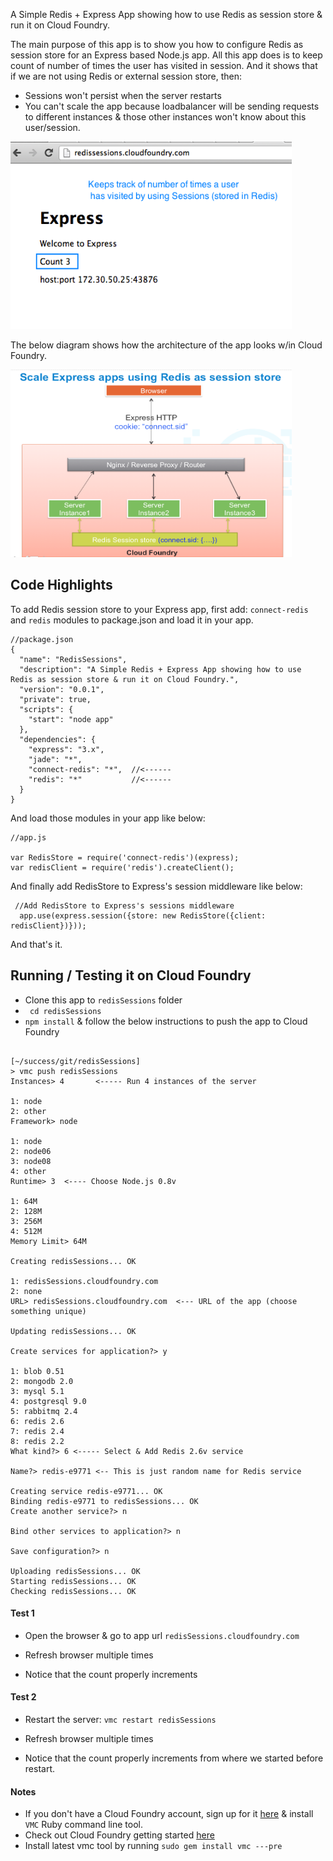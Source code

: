 A Simple Redis + Express App showing how to use Redis as session store & run it on Cloud Foundry.

The main purpose of this app is to show you how to configure Redis as session store for an Express based Node.js app.
All this app does is to keep count of number of times the user has visited in session. And it shows that if we are not using Redis or external session store, then:

* Sessions won't persist when the server restarts
* You can't scale the app because loadbalancer will be sending requests to different instances & those other instances won't know about this user/session.

<img src="https://github.com/rajaraodv/redissessions/raw/master/pics/rs_browser.png" height="300px" width="450px" />


The below diagram shows how the architecture of the app looks w/in Cloud Foundry.

<img src="https://github.com/rajaraodv/redissessions/raw/master/pics/redisSessionStore.png" height="300px" width="450px" />


## Code Highlights ##

To add Redis session store to your Express app, first add: `connect-redis` and `redis` modules to package.json and load it in your app.

```
//package.json
{
  "name": "RedisSessions",
  "description": "A Simple Redis + Express App showing how to use Redis as session store & run it on Cloud Foundry.",
  "version": "0.0.1",
  "private": true,
  "scripts": {
    "start": "node app"
  },
  "dependencies": {
    "express": "3.x",
    "jade": "*",
    "connect-redis": "*",  //<------
    "redis": "*"           //<------
  }
}
```
And load those modules in your app like below:

```
//app.js

var RedisStore = require('connect-redis')(express);
var redisClient = require('redis').createClient();

```

And finally add RedisStore to Express's session middleware like below:

```
 //Add RedisStore to Express's sessions middleware
  app.use(express.session({store: new RedisStore({client: redisClient})}));
  ```

  And that's it.

## Running / Testing it on Cloud Foundry ##
* Clone this app to `redisSessions` folder
* ` cd redisSessions`
* `npm install` & follow the below instructions to push the app to Cloud Foundry

```

[~/success/git/redisSessions]
> vmc push redisSessions
Instances> 4       <----- Run 4 instances of the server

1: node
2: other
Framework> node

1: node
2: node06
3: node08
4: other
Runtime> 3  <---- Choose Node.js 0.8v

1: 64M
2: 128M
3: 256M
4: 512M
Memory Limit> 64M

Creating redisSessions... OK

1: redisSessions.cloudfoundry.com
2: none
URL> redisSessions.cloudfoundry.com  <--- URL of the app (choose something unique)

Updating redisSessions... OK

Create services for application?> y

1: blob 0.51
2: mongodb 2.0
3: mysql 5.1
4: postgresql 9.0
5: rabbitmq 2.4
6: redis 2.6
7: redis 2.4
8: redis 2.2
What kind?> 6 <----- Select & Add Redis 2.6v service

Name?> redis-e9771 <-- This is just random name for Redis service

Creating service redis-e9771... OK
Binding redis-e9771 to redisSessions... OK
Create another service?> n

Bind other services to application?> n

Save configuration?> n

Uploading redisSessions... OK
Starting redisSessions... OK
Checking redisSessions... OK
```

#### Test 1 ####

* Open the browser & go to app url `redisSessions.cloudfoundry.com`

* Refresh browser multiple times

*  Notice that the count properly increments


#### Test 2 ####
* Restart the server: `vmc restart redisSessions`
* Refresh browser multiple times

*  Notice that the count properly increments from where we started before restart.


#### Notes ####
* If you don't have a Cloud Foundry account, sign up for it <a href='https://my.cloudfoundry.com/signup' target='_blank'>here</a> & install `VMC` Ruby command line tool.
* Check out Cloud Foundry getting started <a href='http://docs.cloudfoundry.com/getting-started.html' target='_blank'>here</a>
* Install latest vmc tool by running `sudo gem install vmc ---pre`
